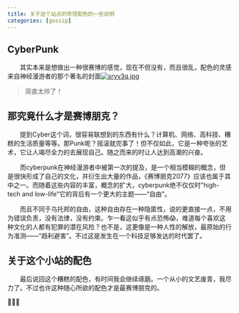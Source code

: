```yaml
---
title: 关于这个站点的奇怪配色的一些说明
categories: [gossip]
---
```


## CyberPunk

&emsp;&emsp;其实本来是想做出一种很赛博的感觉，现在不但没有，而且很乱，配色的灵感来自神经漫游者的那个著名的封面[![sryv3q.jpg](https://s3.ax1x.com/2021/01/17/sryv3q.jpg)](https://imgchr.com/i/sryv3q)

> 简直太帅了！

## 那究竟什么才是赛博朋克？

&emsp;&emsp;提到Cyber这个词，很容易联想到的东西有什么？计算机、网络、高科技、糟糕的生活质量等等。那Punk呢？摇滚就完事了！但不仅如此，它是一种夸张的艺术，它让人竭尽全力的去展现自己。随之而来的时让人达到高潮的兴奋。

&emsp;&emsp;而cyberpunk在神经漫游者中被第一次的提及，是一个相当模糊的概念，但是很快形成了自己的文化，并衍生出大量的作品，《赛博朋克2077》应该也属于其中之一。而随着这些内容的丰富，概念的扩大，cyberpunk绝不仅仅时"high-tech and low-life"它的背后有一个更大的主题——“自由”。

&emsp;&emsp;而且不同于乌托邦的自由，这种自由存在一种隐匿性，说的更直接一点，不用为错误负责，没有法律，没有约束。乍一看这似乎有点恐怖😱，难道每个喜欢这种文化的人都有犯罪的潜在风险？也不是，这更像是一种人性的解放，最原始的行为准测——“趋利避害”。不过这是发生在一个科技足够发达的时代罢了。

## 关于这个小站的配色

&emsp;&emsp;最后说回这个糟糕的配色，有时间我会继续琢磨。一个从小的文艺废青，我尽力了。不过也许这种随心所欲的配色才是最赛博朋克的。

🙈🙈🙈
